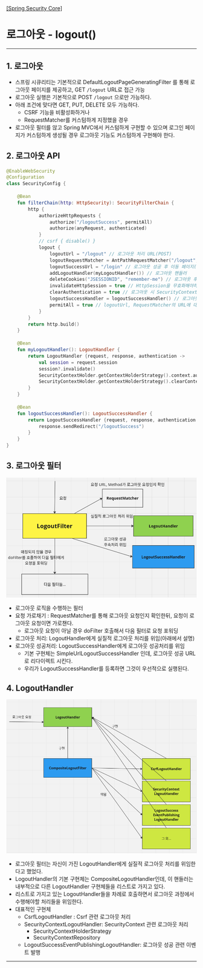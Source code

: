 <nav>
    <a href="../../#authentication-process" target="_blank">[Spring Security Core]</a>
</nav>

# 로그아웃 - logout()

---

## 1. 로그아웃
- 스프링 시큐리티는 기본적으로 DefaultLogoutPageGeneratingFilter 를 통해 로그아웃 페이지를 제공하고, GET `/logout` URL로 접근 가능
- 로그아웃 실행은 기본적으로 POST `/logout` 으로만 가능하다.
- 아래 조건에 맞다면 GET, PUT, DELETE 모두 가능하다.
  - CSRF 기능을 비활성화하거나
  - RequestMatcher를 커스텀하게 지정했을 경우
- 로그아웃 필터를 않고 Spring MVC에서 커스텀하게 구현할 수 있으며 로그인 페이지가 커스텀하게 생성될 경우 로그아웃 기능도 커스텀하게 구현해야 한다.

## 2. 로그아웃 API
```kotlin
@EnableWebSecurity
@Configuration
class SecurityConfig {

    @Bean
    fun filterChain(http: HttpSecurity): SecurityFilterChain {
        http {
            authorizeHttpRequests {
                authorize("/logoutSuccess", permitAll)
                authorize(anyRequest, authenticated)
            }
            // csrf { disable() }
            logout {
                logoutUrl = "/logout" // 로그아웃 처리 URL(POST)
                logoutRequestMatcher = AntPathRequestMatcher("/logout", "POST")
                logoutSuccessUrl = "/login" // 로그아웃 성공 후 이동 페이지(successHandler 설정을 안 하면 이쪽으로 리다이렉트 되도록 함)
                addLogoutHandler(myLogoutHandler()) // 로그아웃 핸들러
                deleteCookies("JSESSIONID", "remember-me") // 로그아웃 후 쿠키 삭제
                invalidateHttpSession = true // HttpSession을 무효화해야하는 경우. true(기본값) , 그렇지 않을 경우 false
                clearAuthentication = true // 로그아웃 시 SecurityContextLogoutHandler가 인증(Authentication)을 삭제해야 하는지 여부를 명시 
                logoutSuccessHandler = logoutSuccessHandler() // 로그아웃 성공 후 핸들러
                permitAll = true // logoutUrl, RequestMatcher의 URL에 대해 모든 사용자의 접근 허용
            }
        }
        return http.build()
    }

    @Bean
    fun myLogoutHandler(): LogoutHandler {
        return LogoutHandler {request, response, authentication ->
            val session = request.session
            session?.invalidate()
            SecurityContextHolder.getContextHolderStrategy().context.authentication = null
            SecurityContextHolder.getContextHolderStrategy().clearContext()
        }
    }

    @Bean
    fun logoutSuccessHandler(): LogoutSuccessHandler {
        return LogoutSuccessHandler {request, response, authentication ->
            response.sendRedirect("/logoutSuccess")
        }
    }
}
```

## 3. 로그아웃 필터
![logout-filter](./imgs/logout-filter.png)

- 로그아웃 로직을 수행하는 필터
- 요청 가로채기 : RequestMatcher를 통해 로그아웃 요청인지 확인한뒤, 요청이 로그아웃 요청이면 가로챈다.
  - 로그아웃 요청이 아닐 경우 doFilter 호출해서 다음 필터로 요청 포워딩
- 로그아웃 처리: LogoutHandler에게 실질적 로그아웃 처리를 위임(아래에서 설명)
- 로그아웃 성공처리: LogoutSuccessHandler에게 로그아웃 성공처리를 위임
  - 기본 구현체는 SimpleUrlLogoutSuccessHandler 인데, 로그아웃 성공 URL로 리다이렉트 시킨다.
  - 우리가 LogoutSuccessHandler를 등록하면 그것이 우선적으로 실행된다.

## 4. LogoutHandler
![logout-handler](./imgs/logout-handler.png)

- 로그아웃 필터는 자신이 가진 LogoutHandler에게 실질적 로그아웃 처리를 위임한다고 했었다.
- LogoutHandler의 기본 구현체는 CompositeLogoutHandler인데, 이 핸들러는 내부적으로 다른 LogoutHandler 구현체들을 리스트로 가지고 있다.
- 리스트로 가지고 있는 LogoutHandler들을 차례로 호출하면서 로그아웃 과정에서 수행해야할 처리들을 위임한다.
- 대표적인 구현체
  - CsrfLogoutHandler : Csrf 관련 로그아웃 처리
  - SecurityContextLogoutHandler: SecurityContext 관련 로그아웃 처리
    - SecurityContextHolderStrategy
    - SecurityContextRepository
  - LogoutSuccessEventPublishingLogoutHandler: 로그아웃 성공 관련 이벤트 발행

---
